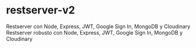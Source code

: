 # restserver-v2
Restserver con Node, Express, JWT, Google Sign In, MongoDB y Cloudinary
Restserver robusto con Node, Express, JWT, Google Sign In, MongoDB y Cloudinary
